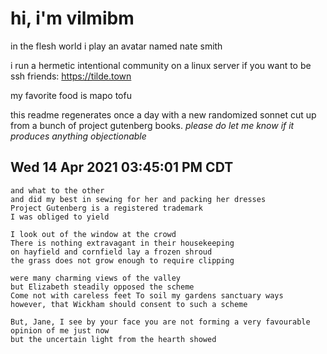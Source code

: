 # hi, i'm vilmibm

in the flesh world i play an avatar named nate smith

i run a hermetic intentional community on a linux server if you want to be ssh friends: https://tilde.town

my favorite food is mapo tofu

this readme regenerates once a day with a new randomized sonnet cut up from a bunch of project gutenberg books.
_please do let me know if it produces anything objectionable_

## Wed 14 Apr 2021 03:45:01 PM CDT

    and what to the other
    and did my best in sewing for her and packing her dresses
    Project Gutenberg is a registered trademark
    I was obliged to yield
    
    I look out of the window at the crowd
    There is nothing extravagant in their housekeeping
    on hayfield and cornfield lay a frozen shroud
    the grass does not grow enough to require clipping
    
    were many charming views of the valley
    but Elizabeth steadily opposed the scheme
    Come not with careless feet To soil my gardens sanctuary ways
    however, that Wickham should consent to such a scheme
    
    But, Jane, I see by your face you are not forming a very favourable opinion of me just now
    but the uncertain light from the hearth showed
